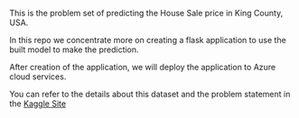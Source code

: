 This is the problem set of predicting the House Sale price in King County, USA.

In this repo we concentrate more on creating a flask application to use the built model
to make the prediction.

After creation of the application, we will deploy the application to 
Azure cloud services.

You can refer to the details about this dataset and the problem statement in the  [Kaggle Site](https://www.kaggle.com/c/titanic/overview)
